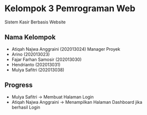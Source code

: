 # Kelompok 3 Pemrograman Web
Sistem Kasir Berbasis Website

## Nama Kelompok
* Atiqah Najwa Anggraini 	(202013024) Manager Proyek
* Arino 			            (202013023)
* Fajar Farhan Samosir	  (202013030)
* Hendrianto		          (202013031)
* Mulya Safitri		        (202013038)

## Progress
* Mulya Safitri -> Membuat Halaman Login
* Atiqah Najwa Anggraini -> Menampilkan Halaman Dashboard jika berhasil Login
